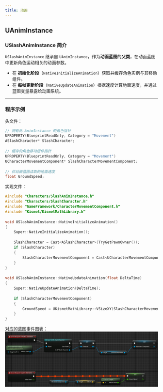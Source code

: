 ```yaml
---
title: 动画
---
```


## UAnimInstance
### USlashAnimInstance 简介
`USlashAnimInstance` 继承自 `UAnimInstance`，作为**动画蓝图**的**父类**，在动画蓝图中更新角色运动相关的动画参数。  
- 在 **初始化阶段**（`NativeInitializeAnimation`）获取并缓存角色实例与其移动组件。  
- 在 **每帧更新阶段**（`NativeUpdateAnimation`）根据速度计算地面速度，并通过蓝图变量暴露给动画系统。

---

### 程序示例
头文件：
```cpp
// 拥有此 AnimInstance 的角色指针
UPROPERTY(BlueprintReadOnly, Category = "Movement")
ASlashCharacter* SlashCharacter;

// 缓存的角色移动组件指针
UPROPERTY(BlueprintReadOnly, Category = "Movement")
UCharacterMovementComponent* SlashCharacterMovementComponent;

// 供动画蓝图读取的地面速度
float GroundSpeed;
```

实现文件：
```c++
#include "Characters/SlashAnimInstance.h"
#include "Characters/SlashCharacter.h"
#include "GameFramework/CharacterMovementComponent.h"
#include "Kismet/KismetMathLibrary.h"

void USlashAnimInstance::NativeInitializeAnimation()
{
	Super::NativeInitializeAnimation();

	SlashCharacter = Cast<ASlashCharacter>(TryGetPawnOwner());
	if (SlashCharacter)
	{
		SlashCharacterMovementComponent = Cast<UCharacterMovementComponent>(SlashCharacter->GetMovementComponent());
	}
}

void USlashAnimInstance::NativeUpdateAnimation(float DeltaTime)
{
	Super::NativeUpdateAnimation(DeltaTime);

	if (SlashCharacterMovementComponent)
	{
		GroundSpeed = UKismetMathLibrary::VSizeXY(SlashCharacterMovementComponent->Velocity);
	}
}
```

对应的蓝图事件图表：
![动画蓝图示例](images/animation_blueprint_graph1.png)
